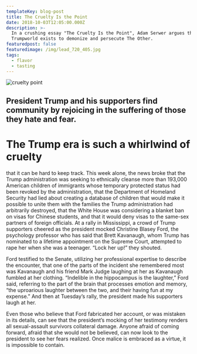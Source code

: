 ```yaml
---
templateKey: blog-post
title: The Cruelty Is the Point
date: 2018-10-03T12:05:00.000Z
description: >-
  In a crushing essay "The Cruelty Is the Point", Adam Serwer argues that
  Trumpworld exists to demonize and persecute The Other.
featuredpost: false
featuredimage: /img/lead_720_405.jpg
tags:
  - flavor
  - tasting
---
```

![cruelty point](/img/lead_720_405.jpg "cruelty is the point")

## President Trump and his supporters find community by rejoicing in the suffering of those they hate and fear.

# The Trump era is such a whirlwind of cruelty

that it can be hard to keep track. This week alone, the news broke that the Trump administration was seeking to ethnically cleanse more than 193,000 American children of immigrants whose temporary protected status had been revoked by the administration, that the Department of Homeland Security had lied about creating a database of children that would make it possible to unite them with the families the Trump administration had arbitrarily destroyed, that the White House was considering a blanket ban on visas for Chinese students, and that it would deny visas to the same-sex partners of foreign officials. At a rally in Mississippi, a crowd of Trump supporters cheered as the president mocked Christine Blasey Ford, the psychology professor who has said that Brett Kavanaugh, whom Trump has nominated to a lifetime appointment on the Supreme Court, attempted to rape her when she was a teenager. “Lock her up!” they shouted.

Ford testified to the Senate, utilizing her professional expertise to describe the encounter, that one of the parts of the incident she remembered most was Kavanaugh and his friend Mark Judge laughing at her as Kavanaugh fumbled at her clothing. “Indelible in the hippocampus is the laughter,” Ford said, referring to the part of the brain that processes emotion and memory, “the uproarious laughter between the two, and their having fun at my expense.” And then at Tuesday’s rally, the president made his supporters laugh at her.

Even those who believe that Ford fabricated her account, or was mistaken in its details, can see that the president’s mocking of her testimony renders all sexual-assault survivors collateral damage. Anyone afraid of coming forward, afraid that she would not be believed, can now look to the president to see her fears realized. Once malice is embraced as a virtue, it is impossible to contain.

